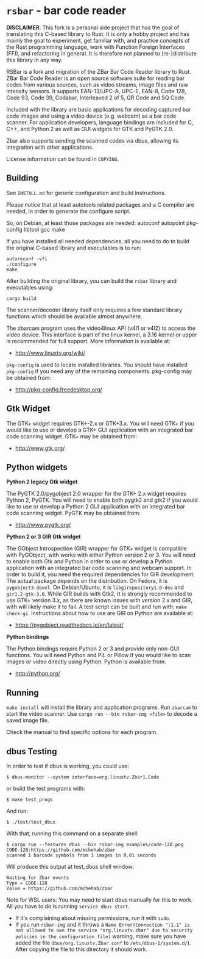 # `rsbar` - bar code reader

**DISCLAIMER**: This fork is a personal side project that has the goal of translating this C-based library to Rust.
It is only a hobby project and has mainly the goal to experiment, get familiar with,
and practice concepts of the Rust programming language, work with Function Foreign Interfaces (FFI),
and refactoring in general. It is therefore not planned to (re-)distribute this library in any way.

RSBar is a fork and migration of the ZBar Bar Code Reader library to Rust. ZBar Bar Code Reader is an open source software suite for reading bar codes from various sources, such as video streams, image files and raw intensity sensors. It supports EAN-13/UPC-A, UPC-E, EAN-8, Code 128, Code 93, Code 39, Codabar, Interleaved 2 of 5, QR Code and SQ Code.

Included with the library are basic applications for decoding captured bar code images and using a video device (e.g. webcam) as a bar code scanner. For application developers, language bindings are included for C, C++, and Python 2 as well as GUI widgets for GTK and PyGTK 2.0.

Zbar also supports sending the scanned codes via dbus, allowing its integration with other applications.

License information can be found in `COPYING`.

## Building

See `INSTALL.md` for generic configuration and build instructions.

Please notice that at least autotools related packages and a C compiler are needed, in order to generate the configure script.

So, on Debian, at least those packages are needed: autoconf autopoint pkg-config libtool gcc make

If you have installed all needed dependencies, all you need to do to build the original C-based library and executables is to run:

```
autoreconf -vfi
./configure
make
```

After building the original library, you can build the `rsbar` library and executables using:

```
cargo build
```

The scanner/decoder library itself only requires a few standard library functions which should be available almost anywhere.

The zbarcam program uses the video4linux API (v4l1 or v4l2) to access the video device. This interface is part of the linux kernel, a 3.16 kernel or upper is recommended for full support. More information is available at:

-   <http://www.linuxtv.org/wiki/>

`pkg-config` is used to locate installed libraries. You should have installed `pkg-config` if you need any of the remaining components. pkg-config may be obtained from:

-   <http://pkg-config.freedesktop.org/>

## Gtk Widget

The GTK+ widget requires GTK+-2.x or GTK+3.x. You will need GTK+ if you
would like to use or develop a GTK+ GUI application with an integrated bar
code scanning widget. GTK+ may be obtained from:

-   <http://www.gtk.org/>

## Python widgets

**Python 2 legacy Gtk widget**

The PyGTK 2.0/pygobject 2.0 wrapper for the GTK+ 2.x widget requires Python 2,
PyGTK. You will need to enable both pygtk2 and gtk2 if you would like to use
or develop a Python 2 GUI application with an integrated bar code scanning
widget. PyGTK may be obtained from:

-   <http://www.pygtk.org/>

**Python 2 or 3 GIR Gtk widget**

The GObject Introspection (GIR) wrapper for GTK+ widget is compatible with
PyGObject, with works with either Python version 2 or 3. You will need to
enable both Gtk and Python in order to use or develop a Python application
with an integrated bar code scanning and webcam support. In order to build
it, you need the required dependencies for GIR development. The actual
package depends on the distribution. On Fedora, it is `pygobject3-devel`.
On Debian/Ubuntu, it is `libgirepository1.0-dev` and `gir1.2-gtk-3.0`.
While GIR builds with Gtk2, It is strongly recommended to use GTK+
version 3.x, as there are known issues with version 2.x and GIR, with
will likely make it to fail. A test script can be built and run with:
`make check-gi`. Instructions about how to use are GIR on Python are
available at:

-   <https://pygobject.readthedocs.io/en/latest/>

**Python bindings**

The Python bindings require Python 2 or 3 and provide only non-GUI functions.
You will need Python and PIL or Pillow if you would like to scan images or
video directly using Python. Python is available from:

-   <http://python.org/>

## Running

`make install` will install the library and application programs. Run `zbarcam` to start the video scanner. Use `cargo run --bin rsbar-img <file>` to decode a saved image file.

Check the manual to find specific options for each program.

## dbus Testing

In order to test if dbus is working, you could use:

```
$ dbus-monitor --system interface=org.linuxtv.Zbar1.Code
```

or build the test programs with:

```
$ make test_progs
```

And run:

```
$ ./test/test_dbus
```

With that, running this command on a separate shell:

```
$ cargo run --features dbus --bin rsbar-img examples/code-128.png
CODE-128:https://github.com/mchehab/zbar
scanned 1 barcode symbols from 1 images in 0.01 seconds
```

Will produce this output at test_dbus shell window:

```
Waiting for Zbar events
Type = CODE-128
Value = https://github.com/mchehab/zbar
```

Note for WSL users: You may need to start dbus manually for this to work. All you have to do is running `service dbus start`.

-   If it's complaining about missing permissions, run it with `sudo`.
-   If you run `rsbar-img` and it throws a `Name Error(Connection ":1.1" is not allowed to own the service "org.linuxtv.zbar" due to security policies in the configuration file)` warning, make sure you have added the file `dbus/org.linuxtv.Zbar.conf` to `/etc/dbus-1/system.d/`). After copying the file to this directory it should work.
